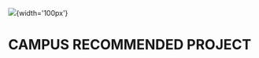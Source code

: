 ![](https://github.githubassets.com/images/modules/logos_page/GitHub-Mark.png){width='100px'}

# CAMPUS RECOMMENDED PROJECT


 
